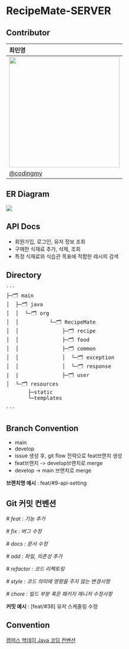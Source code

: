 ﻿# RecipeMate-SERVER

## **Contributor**  

| 최민영 |
|:----------|
| <img src="https://github.com/2024-MobileProgramming/MP-Server/assets/97686638/f09cd579-9677-45c8-90f0-5a1b8c5dd8c3" width="300" /> |
|[@codingmy](https://github.com/codingmy, "codingmy")|


## **ER Diagram**
<img src="https://github.com/user-attachments/assets/f893ec13-5e87-4982-a2bf-5baac100619f"/>

## **API Docs**
- 회원가입, 로그인, 유저 정보 조회
- 구매한 식재료 추가, 삭제, 조회
- 특정 식재료와 식습관 목표에 적합한 레시피 검색


## **Directory**

<pre>
```
├─🗂️ main
│  ├─🗂️ java
│  │  └─🗂️ org
│  │          └─🗂️ RecipeMate
│  │              ├─🗂️ recipe
│  │              ├─🗂️ food 
│  │              ├─🗂️ common
│  │              │  └─🗂️ exception
│  │              │  └─🗂️ response
|  |              ├─🗂️ user 
│  └─🗂️ resources
       ├─static
       └─templates

```
</pre>





## **Branch Convention**
- main
- develop
- issue 생성 후, git flow 전략으로 feat브랜치 생성
- feat브랜치 -> develop브랜치로 merge
- develop -> main 브랜치로 merge

**브랜치명 예시** : feat/#9-api-setting


## **Git 커밋 컨벤션**

*# feat : 기능 추가*

*# fix : 버그 수정*

*# docs : 문서 수정*

*# add : 파일, 의존성 추가*

*# refactor : 코드 리팩토링*

*# style : 코드 의미에 영향을 주지 않는 변경사항*

*# chore : 빌드 부분 혹은 패키지 매니저 수정사항*

**커밋 예시** : [feat/#38] 유저 스케줄링 수정


## **Convention**
[캠퍼스 핵데이 Java 코딩 컨벤션](https://naver.github.io/hackday-conventions-java/, "캠퍼스 핵데이 Java 코딩 컨벤션")
